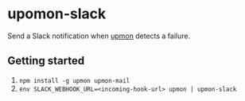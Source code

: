 # upomon-slack

Send a Slack notification when [upmon](https://github.com/alanshaw/upmon) detects a failure.

## Getting started

1. `npm install -g upmon upmon-mail`
2. `env SLACK_WEBHOOK_URL=<incoming-hook-url> upmon | upmon-slack`
